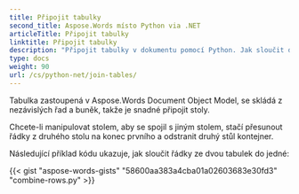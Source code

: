 ```yaml
---
title: Připojit tabulky
second_title: Aspose.Words místo Python via .NET
articleTitle: Připojit tabulky
linktitle: Připojit tabulky
description: "Připojit tabulky v dokumentu pomocí Python. Jak sloučit dvě tabulky do jedné v Python."
type: docs
weight: 90
url: /cs/python-net/join-tables/
---
```


Tabulka zastoupená v Aspose.Words Document Object Model, se skládá z nezávislých řad a buněk, takže je snadné připojit stoly.

Chcete-li manipulovat stolem, aby se spojil s jiným stolem, stačí přesunout řádky z druhého stolu na konec prvního a odstranit druhý stůl kontejner.

Následující příklad kódu ukazuje, jak sloučit řádky ze dvou tabulek do jedné:

{{< gist "aspose-words-gists" "58600aa383a4cba01a02603683e30fd3" "combine-rows.py" >}}
